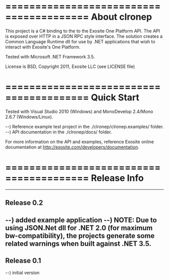 ========================================
About clronep
========================================
This project is a C# binding to the to the Exosite One Platform API.  The API is
exposed over HTTP in a JSON RPC style interface.  The solution creates a Common 
Language Runtime dll for use by .NET applications that wish to interact with 
Exosite's One Platform.

Tested with Microsoft .NET Framework 3.5.

License is BSD, Copyright 2011, Exosite LLC (see LICENSE file)

========================================
Quick Start
========================================
Tested with Visual Studio 2010 (Windows) and MonoDevelop 2.4/Mono 2.6.7 
(Windows/Linux).

--) Reference example test project in the ./clronep/clronep.examples/ folder.
--) API documentation in the ./clronep/docs/ folder.

For more information on the API and examples, reference Exosite online 
documentation at http://exosite.com/developers/documentation.

========================================
Release Info
========================================
----------------------------------------
Release 0.2
----------------------------------------
--) added example application
--) NOTE: Due to using JSON.Net dll for .NET 2.0 (for maximum bw-compatibility),
    the projects generate some related warnings when built against .NET 3.5.
----------------------------------------
Release 0.1
----------------------------------------
--) initial version
